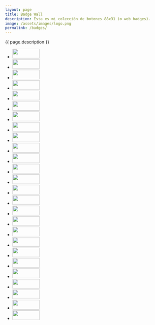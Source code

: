 ```yaml
---
layout: page
title: Badge Wall
description: Esta es mi colección de botones 88x31 (o web badges).
image: /assets/images/logo.png
permalink: /badges/
---
```


<p class="text-center">{{ page.description }}</p>

<ul class="list-inline">
<li class="list-inline-item mb-3">
<img src="https://blog.luiscarlospando.com/wp-content/uploads/2025/07/upallnight.gif" alt="" width="88" height="31">
</li>
<li class="list-inline-item mb-3">
<img src="https://blog.luiscarlospando.com/wp-content/uploads/2025/07/iso-8601-yyyy-mm-dd.webp" alt="" width="88" height="31">
</li>
<li class="list-inline-item mb-3">
<img src="https://blog.luiscarlospando.com/wp-content/uploads/2025/07/html-learn-it-today.gif" alt="" width="88" height="31">
</li>
<li class="list-inline-item mb-3">
<img src="https://blog.luiscarlospando.com/wp-content/uploads/2025/07/dont-be-a-phone-chump-get-a-computer.gif" alt="" width="88" height="31">
</li>
<li class="list-inline-item mb-3">
<img src="https://blog.luiscarlospando.com/wp-content/uploads/2025/07/fuck-google.gif" alt="" width="88" height="31">
</li>
<li class="list-inline-item mb-3">
<img src="https://blog.luiscarlospando.com/wp-content/uploads/2025/07/fuck-facebook.gif" alt="" width="88" height="31">
</li>
<li class="list-inline-item mb-3">
<img src="https://blog.luiscarlospando.com/wp-content/uploads/2025/07/google-chrome-is-evil.gif" alt="" width="88" height="31">
</li>
<li class="list-inline-item mb-3">
<img src="https://blog.luiscarlospando.com/wp-content/uploads/2025/07/delete-tiktok.gif" alt="" width="88" height="31">
</li>
<li class="list-inline-item mb-3">
<img src="https://blog.luiscarlospando.com/wp-content/uploads/2025/07/delete-facebook-now.png" alt="" width="88" height="31">
</li>
<li class="list-inline-item mb-3">
<img src="https://blog.luiscarlospando.com/wp-content/uploads/2025/07/join-the-fediverse.gif" alt="" width="88" height="31">
</li>
<li class="list-inline-item mb-3">
<img src="https://blog.luiscarlospando.com/wp-content/uploads/2025/07/leave-twitter-join-mastodon.gif" alt="" width="88" height="31">
</li>
<li class="list-inline-item mb-3">
<img src="https://blog.luiscarlospando.com/wp-content/uploads/2025/07/fascists-700x247.gif" alt="" width="88" height="31">
</li>
<li class="list-inline-item mb-3">
<img src="https://blog.luiscarlospando.com/wp-content/uploads/2025/07/css-is-awesome.webp" alt="" width="88" height="31">
</li>
<li class="list-inline-item mb-3">
<img src="https://blog.luiscarlospando.com/wp-content/uploads/2025/07/omglol.svg" alt="" width="88" height="31">
</li>
<li class="list-inline-item mb-3">
<img src="https://blog.luiscarlospando.com/wp-content/uploads/2025/07/made-by-hand-animated.gif" alt="" width="88" height="31">
</li>
<li class="list-inline-item mb-3">
<img src="https://blog.luiscarlospando.com/wp-content/uploads/2025/07/made-on-macintosh.gif" alt="" width="88" height="31">
</li>
<li class="list-inline-item mb-3">
<img src="https://blog.luiscarlospando.com/wp-content/uploads/2025/07/internet-archive.gif" alt="" width="88" height="31">
</li>
<li class="list-inline-item mb-3">
<img src="https://blog.luiscarlospando.com/wp-content/uploads/2025/07/mastodon.gif" alt="" width="88" height="31">
</li>
<li class="list-inline-item mb-3">
<img src="https://blog.luiscarlospando.com/wp-content/uploads/2025/07/bluesky.gif" alt="" width="88" height="31">
</li>
<li class="list-inline-item mb-3">
<img src="https://blog.luiscarlospando.com/wp-content/uploads/2025/07/rss.gif" alt="" width="88" height="31">
</li>
<li class="list-inline-item mb-3">
<img src="https://blog.luiscarlospando.com/wp-content/uploads/2025/07/please-donate.gif" alt="" width="88" height="31">
</li>
<li class="list-inline-item mb-3">
<img src="https://blog.luiscarlospando.com/wp-content/uploads/2025/07/panic.gif" alt="" width="88" height="31">
</li>
<li class="list-inline-item mb-3">
<img src="https://blog.luiscarlospando.com/wp-content/uploads/2025/07/super-mario-bros.gif" alt="" width="88" height="31">
</li>
<li class="list-inline-item mb-3">
<img src="https://blog.luiscarlospando.com/wp-content/uploads/2025/07/zelda.gif" alt="" width="88" height="31">
</li>
<li class="list-inline-item mb-3">
<img src="https://blog.luiscarlospando.com/wp-content/uploads/2025/07/kirby.gif" alt="" width="88" height="31">
</li>
<li class="list-inline-item mb-3">
<img src="https://blog.luiscarlospando.com/wp-content/uploads/2025/07/mode-7.gif" alt="" width="88" height="31">
</li>
</ul>
